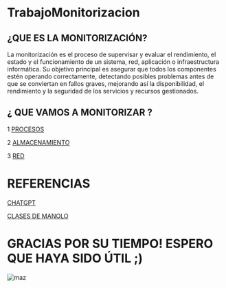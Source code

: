 # TrabajoMonitorizacion

## ¿QUE ES LA MONITORIZACIÓN?
La monitorización es el proceso de supervisar y evaluar el rendimiento, el estado y el funcionamiento de un sistema, red, aplicación o infraestructura informática. Su objetivo principal es asegurar que todos los componentes estén operando correctamente, detectando posibles problemas antes de que se conviertan en fallos graves, mejorando así la disponibilidad, el rendimiento y la seguridad de los servicios y recursos gestionados.
## ¿ QUE VAMOS A MONITORIZAR ?
1 [PROCESOS](PROCESOS.md)

2 [ALMACENAMIENTO](ALMACENAMIENTO.md)

3 [RED](RED.md)

# REFERENCIAS

 [CHATGPT](https://www.chatgpt.com)
 
 [CLASES DE MANOLO](https://blogsaverroes.juntadeandalucia.es/iesrodrigocaro/)

 # GRACIAS POR SU TIEMPO! ESPERO QUE HAYA SIDO ÚTIL ;)

 ![maz](img/maz.jpg)
